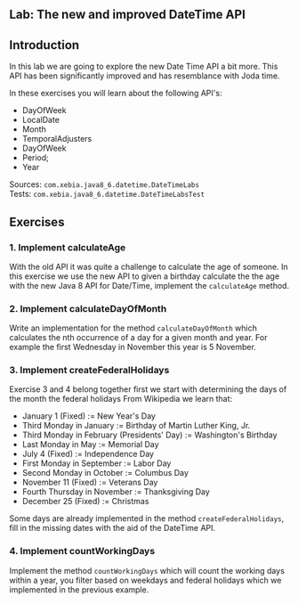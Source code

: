## Lab: The new and improved DateTime API

## Introduction

In this lab we are going to explore the new Date Time API a bit more. This API has been significantly improved and has resemblance
with Joda time.

In these exercises you will learn about the following API's:

* DayOfWeek
* LocalDate
* Month
* TemporalAdjusters
* DayOfWeek
* Period;
* Year

Sources: `com.xebia.java8_6.datetime.DateTimeLabs`  
Tests: `com.xebia.java8_6.datetime.DateTimeLabsTest`

## Exercises

### 1. Implement calculateAge

With the old API it was quite a challenge to calculate the age of someone. In this exercise we use the new API to given a birthday calculate
the the age with the new Java 8 API for Date/Time, implement the `calculateAge` method.

### 2. Implement calculateDayOfMonth

Write an implementation for the method `calculateDayOfMonth` which calculates the nth occurrence of a day for a given month and year.
For example the first Wednesday in November this year is 5 November.

### 3. Implement createFederalHolidays

Exercise 3 and 4 belong together first we start with determining the days of the month the federal holidays 
From Wikipedia we learn that:

* January 1 (Fixed) := New Year's Day  
* Third Monday in January := Birthday of Martin Luther King, Jr.
* Third Monday in February (Presidents' Day) := Washington's Birthday
* Last Monday in May := Memorial Day
* July 4 (Fixed) :=  Independence Day
* First Monday in September := Labor Day
* Second Monday in October := Columbus Day
* November 11 (Fixed) := Veterans Day
* Fourth Thursday in November := Thanksgiving Day
* December 25 (Fixed) := Christmas

Some days are already implemented in the method `createFederalHolidays`, fill in the missing dates with the aid of the DateTime API.

### 4. Implement countWorkingDays

Implement the method `countWorkingDays` which will count the working days within a year, you filter based on weekdays and federal holidays
which we implemented in the previous example.
